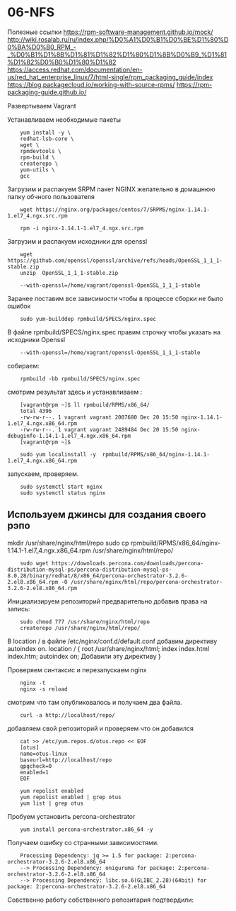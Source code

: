 # 06-NFS

Полезные ссылки
https://rpm-software-management.github.io/mock/
http://wiki.rosalab.ru/ru/index.php/%D0%A1%D0%B1%D0%BE%D1%80%D0%BA%D0%B0_RPM_-_%D0%B1%D1%8B%D1%81%D1%82%D1%80%D1%8B%D0%B9_%D1%81%D1%82%D0%B0%D1%80%D1%82
https://access.redhat.com/documentation/en-us/red_hat_enterprise_linux/7/html-single/rpm_packaging_guide/index
https://blog.packagecloud.io/working-with-source-rpms/
https://rpm-packaging-guide.github.io/



Развертываем Vagrant

Устанавливаем необходимые пакеты

        yum install -y \
        redhat-lsb-core \
        wget \
        rpmdevtools \
        rpm-build \
        createrepo \
        yum-utils \
        gcc

Загрузим и распакуем SRPM пакет NGINX желательно в домашнюю папку обчного пользователя

        wget https://nginx.org/packages/centos/7/SRPMS/nginx-1.14.1-1.el7_4.ngx.src.rpm

        rpm -i nginx-1.14.1-1.el7_4.ngx.src.rpm

Загрузим и распакуем исходники для openssl

        wget https://github.com/openssl/openssl/archive/refs/heads/OpenSSL_1_1_1-stable.zip
        unzip  OpenSSL_1_1_1-stable.zip

        --with-openssl=/home/vagrant/openssl-OpenSSL_1_1_1-stable


Заранее поставим все зависимости чтобы в процессе сборки не было ошибок

        sudo yum-builddep rpmbuild/SPECS/nginx.spec

В файле rpmbuild/SPECS/nginx.spec правим строчку чтобы указать на исходники Openssl 

        --with-openssl=/home/vagrant/openssl-OpenSSL_1_1_1-stable

собираем:

        rpmbuild -bb rpmbuild/SPECS/nginx.spec

смотрим результат здесь  и устанавливаем :

        [vagrant@rpm ~]$ ll rpmbuild/RPMS/x86_64/
        total 4396
        -rw-rw-r--. 1 vagrant vagrant 2007680 Dec 20 15:50 nginx-1.14.1-1.el7_4.ngx.x86_64.rpm
        -rw-rw-r--. 1 vagrant vagrant 2489484 Dec 20 15:50 nginx-debuginfo-1.14.1-1.el7_4.ngx.x86_64.rpm
        [vagrant@rpm ~]$
        
        sudo yum localinstall -y  rpmbuild/RPMS/x86_64/nginx-1.14.1-1.el7_4.ngx.x86_64.rpm

запускаем, проверяем. 

        sudo systemctl start nginx
        sudo systemctl status nginx

## Используем джинсы для создания своего рэпо 

mkdir /usr/share/nginx/html/repo
sudo cp  rpmbuild/RPMS/x86_64/nginx-1.14.1-1.el7_4.ngx.x86_64.rpm /usr/share/nginx/html/repo/

        sudo wget https://downloads.percona.com/downloads/percona-distribution-mysql-ps/percona-distribution-mysql-ps-8.0.28/binary/redhat/8/x86_64/percona-orchestrator-3.2.6-2.el8.x86_64.rpm -O /usr/share/nginx/html/repo/percona-orchestrator-3.2.6-2.el8.x86_64.rpm

Инициализируем репозиторий предварительно добавив права на запись:

        sudo chmod 777 /usr/share/nginx/html/repo
        createrepo /usr/share/nginx/html/repo/

В location / в файле /etc/nginx/conf.d/default.conf добавим директиву autoindex on.
        location / {
        root /usr/share/nginx/html;
        index index.html index.htm;
        autoindex on; Добавили эту директиву
        }

Проверяем синтаксис и перезапускаем nginx

        nginx -t
        nginx -s reload

смотрим что там опубликовалось и получаем два файла. 

        curl -a http://localhost/repo/

добавляем свой репозиторий и проверяем что он добавился

        cat >> /etc/yum.repos.d/otus.repo << EOF
        [otus]
        name=otus-linux
        baseurl=http://localhost/repo
        gpgcheck=0
        enabled=1
        EOF
        
        yum repolist enabled
        yum repolist enabled | grep otus
        yum list | grep otus

Пробуем установить percona-orchestrator

        yum install percona-orchestrator.x86_64 -y

Получаем ошибку со странными зависимостями.

        Processing Dependency: jq >= 1.5 for package: 2:percona-orchestrator-3.2.6-2.el8.x86_64
        --> Processing Dependency: oniguruma for package: 2:percona-orchestrator-3.2.6-2.el8.x86_64
        --> Processing Dependency: libc.so.6(GLIBC_2.28)(64bit) for package: 2:percona-orchestrator-3.2.6-2.el8.x86_64

Совственно работу собственного репозитария подтвердили:



